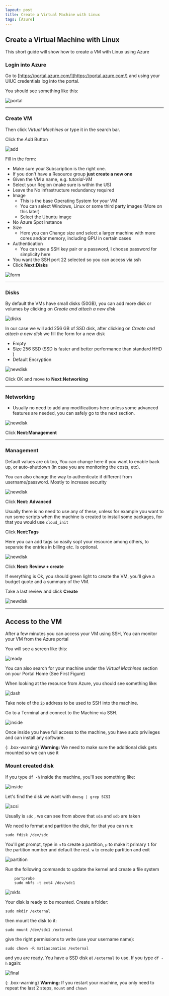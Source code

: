 ```yaml
---
layout: post
title: Create a Virtual Machine with Linux
tags: [Azure]
---
```


## Create a Virtual Machine with Linux

This short guide will show how to create a VM with Linux using Azure

### Login into Azure

Go to [https://portal.azure.com/](https://portal.azure.com/) and using your UIUC credentials log into the portal.

You should see something like this:


![portal](/images/Figures/portal.png)

---

### Create VM

Then click *Virtual Machines* or type it in the search bar.

Click the *Add* Button

![add](/images/Figures/add.png)

Fill in the form:

- Make sure your Subscription is the right one.
- If you don't have a Resource group **just create a new one**
- Given the VM a name, e.g. *tutorial-VM*
- Select your Region (make sure is within the US)
- Leave the No infrastructure redundancy required 
- Image
    - This is the base Operating System for your VM 
    - You can select Windows, Linux or some third party images (More on this later)
    - Select the Ubuntu image
- No Azure Spot Instance
- Size
    - Here you can Change size and select a larger machine with more cores and/or memory, including GPU in certain cases
- Authentication
    - You can use a SSH key pair or a password, I choose password for simplicity here
- You want the SSH port 22 selected so you can access via ssh
- Click **Next:Disks**

![form](/images/Figures/form.png)

---

### Disks

By default the VMs have small disks (50GB), you can add more disk or volumes by clicking on *Create and attach a new disk*

![disks](/images/Figures/disk.png)

In our case we will add 256 GB of SSD disk, after clicking on *Create and attach a new disk* we fill the form for a new disk

- Empty
- Size 256 SSD (SSD is faster and better performance than standard HHD )
- Default Encryption

![newdisk](/images/Figures/newdisk.png)

Click OK and move to **Next:Networking**

---

### Networking

- Usually no need to add any modifications here unless some advanced features are needed, you can safely go to the next section.

![newdisk](/images/Figures/network.png)

Click **Next:Management**

---

### Management

Default values are ok too, You can change here if you want to enable back up, or auto-shutdown (in case you are monitoring the costs, etc).

You can also change the way to authenticate if different from username/password. Mostly to increase security

![newdisk](/images/Figures/management.png)

Click **Next: Advanced**

Usually there is no need to use any of these, unless for example you want to run some scripts when the machine is created to install some packages, for that you would use `cloud_init`

Click **Next:Tags**

Here you can add tags so easily sopt your resource among others, to separate the entries in billing etc. Is optional.

![newdisk](/images/Figures/tags.png)

Click **Next: Review + create**

If everything is Ok, you should green light to create the VM, you'll give a budget quote and a summary of the VM.

Take a last review and click **Create**

![newdisk](/images/Figures/review.png)

---

## Access to the VM

After a few minutes you can access your VM using SSH, You can monitor your VM from the Azure portal

You will see a screen like this:

![ready](/images/Figures/ready.png)

You can also search for your machine under the *Virtual Machines* section on your Portal Home (See First Figure)

When looking at the resource from Azure, you should see something like:

![dash](/images/Figures/dash.png)

Take note of the `ip` address to be used to SSH into the machine.

Go to a Terminal and connect to the Machine via SSH.

![inside](/images/Figures/inside.png)

Once inside you have full access to the machine, you have sudo privileges and can install any software.


{: .box-warning} **Warning:** We need to make sure the additional disk gets mounted so we can use it


### Mount created disk

If you type `df -h` inside the machine, you'll see something like:

![inside](/images/Figures/mount.png)

Let's find the disk we want with `dmesg | grep SCSI`

![scsi](/images/Figures/scsi.png)

Usually is `sdc` , we can see from above that `sda` and `sdb` are taken 

We need to format and partition the disk, for that you can run:

    sudo fdisk /dev/sdc

You'll get prompt, type in `n` to create a partition, `p` to make it primary `1` for the partition number and default the rest. `w` to create partition and exit

![partition](/images/Figures/partition.png)

Run the following commands to update the kernel and create a file system

        partprobe
        sudo mkfs -t ext4 /dev/sdc1

![mkfs](/images/Figures/mkfs.png)

Your disk is ready to be mounted. Create a folder:

    sudo mkdir /external

then mount the disk to it:

    sudo mount /dev/sdc1 /external

give the right permissions to write (use your username name):

    sudo chown -R matias:matias /external

and you are ready. You have a SSD disk at `/external` to use. If you type `df -h` again:

![final](/images/Figures/final.png)


{: .box-warning} **Warning:** If you restart your machine, you only need to repeat the last 2 steps, `mount` and `chown`



